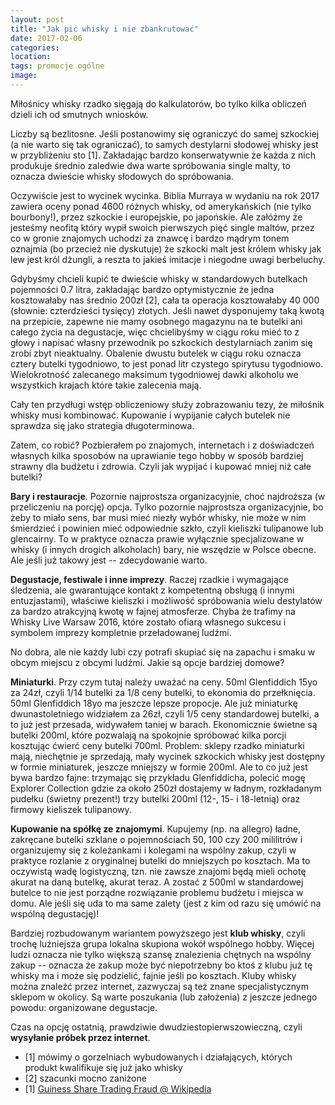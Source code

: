 ```yaml
---
layout: post
title: "Jak pić whisky i nie zbankrutować"
date: 2017-02-06
categories: 
location: 
tags: promocje ogólne
image: 
---
```


Miłośnicy whisky rzadko sięgają do kalkulatorów, bo tylko kilka obliczeń dzieli ich od smutnych wniosków.

Liczby są bezlitosne. Jeśli postanowimy się ograniczyć do samej szkockiej (a nie warto się tak ograniczać), to samych destylarni słodowej whisky jest w przybliżeniu sto [1]. Zakładając bardzo konserwatywnie że każda z nich produkuje średnio zaledwie dwa warte spróbowania single malty, to oznacza dwieście whisky słodowych do spróbowania.

Oczywiście jest to wycinek wycinka. Biblia Murraya w wydaniu na rok 2017 zawiera oceny ponad 4600 różnych whisky, od amerykańskich (nie tylko bourbony!), przez szkockie i europejskie, po japońskie. Ale załóżmy że jesteśmy neofitą który wypił swoich pierwszych pięć single maltów, przez co w gronie znajomych uchodzi za znawcę i bardzo mądrym tonem oznajmia (bo przecież nie dyskutuje) że szkocki malt jest królem whisky jak lew jest król dżungli, a reszta to jakieś imitacje i niegodne uwagi berbeluchy.

Gdybyśmy chcieli kupić te dwieście whisky w standardowych butelkach pojemności 0.7 litra, zakładając bardzo optymistycznie że jedna kosztowałaby nas średnio 200zł [2], cała ta operacja kosztowałaby 40 000 (słownie: czterdzieści tysięcy) złotych. Jeśli nawet dysponujemy taką kwotą na przepicie, zapewne nie mamy osobnego magazynu na te butelki ani całego życia na degustacje, więc chcielibyśmy w ciągu roku mieć to z głowy i napisać własny przewodnik po szkockich destylarniach zanim się zrobi zbyt nieaktualny. Obalenie dwustu butelek w ciągu roku oznacza cztery butelki tygodniowo, to jest ponad litr czystego spirytusu tygodniowo. Wielokrotność zalecanego maksimum tygodniowej dawki alkoholu we wszystkich krajach które takie zalecenia mają.

Cały ten przydługi wstęp obliczeniowy służy zobrazowaniu tezy, że miłośnik whisky musi kombinować. Kupowanie i wypijanie całych butelek nie sprawdza się jako strategia długoterminowa.

Zatem, co robić? Pozbierałem po znajomych, internetach i z doświadczeń własnych kilka sposobów na uprawianie tego hobby w sposób bardziej strawny dla budżetu i zdrowia. Czyli jak wypijać i kupować mniej niż całe butelki?

**Bary i restauracje**. Pozornie najprostsza organizacyjnie, choć najdroższa (w przeliczeniu na porcję) opcja. Tylko pozornie najprostsza organizacyjnie, bo żeby to miało sens, bar musi mieć niezły wybór whisky, nie może w nim śmierdzieć i powinien mieć odpowiednie szkło, czyli kieliszki tulipanowe lub glencairny. To w praktyce oznacza prawie wyłącznie specjalizowane w whisky (i innych drogich alkoholach) bary, nie wszędzie w Polsce obecne. Ale jeśli już takowy jest -- zdecydowanie warto.

**Degustacje, festiwale i inne imprezy**. Raczej rzadkie i wymagające śledzenia, ale gwarantujące kontakt z kompetentną obsługą (i innymi entuzjastami), właściwe kieliszki i możliwość spróbowania wielu destylatów za bardzo atrakcyjną kwotę w fajnej atmosferze. Chyba że trafimy na Whisky Live Warsaw 2016, które zostało ofiarą własnego sukcesu i symbolem imprezy kompletnie przeładowanej ludźmi.

No dobra, ale nie każdy lubi czy potrafi skupiać się na zapachu i smaku w obcym miejscu z obcymi ludźmi. Jakie są opcje bardziej domowe?

**Miniaturki**. Przy czym tutaj należy uważać na ceny. 50ml Glenfiddich 15yo za 24zł, czyli 1/14 butelki za 1/8 ceny butelki, to ekonomia do przełknięcia. 50ml Glenfiddich 18yo ma jeszcze lepsze propocje. Ale już miniaturkę dwunastoletniego widziałem za 26zł, czyli 1/5 ceny standardowej butelki, a to już jest przesada, widywałem taniej w barach. Ekonomicznie świetne są butelki 200ml, które pozwalają na spokojnie spróbować kilka porcji kosztując ćwierć ceny butelki 700ml. Problem: sklepy rzadko miniaturki mają, niechętnie je sprzedają, mały wycinek szkockich whisky jest dostępny w formie miniaturek, jeszcze mniejszy w formie 200ml. Ale to co już jest bywa bardzo fajne: trzymając się przykładu Glenfiddicha, polecić mogę Explorer Collection gdzie za około 250zł dostajemy w ładnym, rozkładanym pudełku (świetny prezent!) trzy butelki 200ml (12-, 15- i 18-letnią) oraz firmowy kieliszek tulipanowy.

**Kupowanie na spółkę ze znajomymi**. Kupujemy (np. na allegro) ładne, zakręcane butelki szklane o pojemnościach 50, 100 czy 200 mililitrów i organizujemy się z koleżankami i kolegami na wspólny zakup, czyli w praktyce rozlanie z oryginalnej butelki do mniejszych po kosztach. Ma to oczywistą wadę logistyczną, tzn. nie zawsze znajomi będą mieli ochotę akurat na daną butelkę, akurat teraz. A zostać z 500ml w standardowej butelce to nie jest porządne rozwiązanie problemu budżetu i miejsca w domu. Ale jeśli się uda to ma same zalety (jest z kim od razu się umówić na wspólną degustację)!

Bardziej rozbudowanym wariantem powyższego jest **klub whisky**, czyli trochę luźniejsza grupa lokalna skupiona wokół wspólnego hobby. Więcej ludzi oznacza nie tylko większą szansę znalezienia chętnych na wspólny zakup -- oznacza że zakup może być niepotrzebny bo ktoś z klubu już tę whisky ma i może się podzielić, fajnie jeśli po kosztach. Kluby whisky można znaleźć przez internet, zazwyczaj są też znane specjalistycznym sklepom w okolicy. Są warte poszukania (lub założenia) z jeszcze jednego powodu: organizowane degustacje.

Czas na opcję ostatnią, prawdziwie dwudziestopierwszowieczną, czyli **wysyłanie próbek przez internet**.




* [1] mówimy o gorzelniach wybudowanych i działających, których produkt kwalifikuje się już jako whisky
* [2] szacunki mocno zaniżone
* [1] [Guiness Share Trading Fraud @ Wikipedia](https://en.wikipedia.org/wiki/Guinness_share-trading_fraud)
